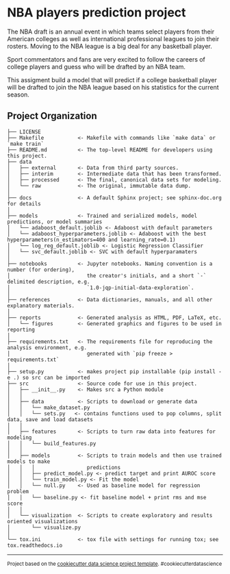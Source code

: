 NBA players prediction project
==============================

The NBA draft is an annual event in which teams select players from their American colleges as well as international professional leagues to join their rosters. Moving to the NBA league is a big deal for any basketball player. 

Sport commentators and fans are very excited to follow the careers of college players and guess who will be drafted by an NBA team.

This assigment build a model that will predict if a college basketball player will be drafted to join the NBA league based on his statistics for the current season.



Project Organization
------------

    ├── LICENSE
    ├── Makefile           <- Makefile with commands like `make data` or `make train`
    ├── README.md          <- The top-level README for developers using this project.
    ├── data
    │   ├── external       <- Data from third party sources.
    │   ├── interim        <- Intermediate data that has been transformed.
    │   ├── processed      <- The final, canonical data sets for modeling.
    │   └── raw            <- The original, immutable data dump.
    │
    ├── docs               <- A default Sphinx project; see sphinx-doc.org for details
    │
    ├── models             <- Trained and serialized models, model predictions, or model summaries
    │   └── adaboost_default.joblib <- Adaboost with default parameters
    │   └── adaboost_hyperparameters.joblib <- Adaboost with the best 
    hyperparameters(n_estimators=400 and learning_rate=0.1)
    │   └── log_reg_default.joblib <- Logistic Regression Classifier
    │   └── svc_default.joblib <- SVC with default hyperparamaters
    │
    ├── notebooks          <- Jupyter notebooks. Naming convention is a number (for ordering),
    │                         the creator's initials, and a short `-` delimited description, e.g.
    │                         `1.0-jqp-initial-data-exploration`.
    │
    ├── references         <- Data dictionaries, manuals, and all other explanatory materials.
    │
    ├── reports            <- Generated analysis as HTML, PDF, LaTeX, etc.
    │   └── figures        <- Generated graphics and figures to be used in reporting
    │
    ├── requirements.txt   <- The requirements file for reproducing the analysis environment, e.g.
    │                         generated with `pip freeze > requirements.txt`
    │
    ├── setup.py           <- makes project pip installable (pip install -e .) so src can be imported
    ├── src                <- Source code for use in this project.
    │   ├── __init__.py    <- Makes src a Python module
    │   │
    │   ├── data           <- Scripts to download or generate data
    │   │   └── make_dataset.py
    │   │   └── sets.py   <- contains functions used to pop columns, split data, save and load datasets
    │   │
    │   ├── features       <- Scripts to turn raw data into features for modeling
    │   │   └── build_features.py
    │   │
    │   ├── models         <- Scripts to train models and then use trained models to make
    │   │   │                 predictions
    │   │   ├── predict_model.py <- predict target and print AUROC score
    │   │   └── train_model.py <- Fit the model
    │   │   └── null.py    <- Used as baseline model for regression problem
    │   │   └── baseline.py <- fit baseline model + print rms and mse score
    │   │
    │   └── visualization  <- Scripts to create exploratory and results oriented visualizations
    │       └── visualize.py
    │
    └── tox.ini            <- tox file with settings for running tox; see tox.readthedocs.io


--------

<p><small>Project based on the <a target="_blank" href="https://drivendata.github.io/cookiecutter-data-science/">cookiecutter data science project template</a>. #cookiecutterdatascience</small></p>
